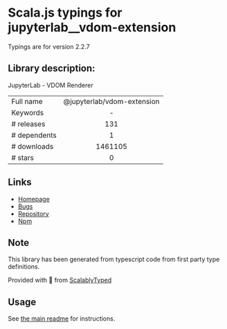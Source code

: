 
# Scala.js typings for jupyterlab__vdom-extension

Typings are for version 2.2.7

## Library description:
JupyterLab - VDOM Renderer

|                    |                 |
| ------------------ | :-------------: |
| Full name          | @jupyterlab/vdom-extension |
| Keywords           | - |
| # releases         | 131 |
| # dependents       | 1 |
| # downloads        | 1461105 |
| # stars            | 0 |

## Links
- [Homepage](https://github.com/jupyterlab/jupyterlab)
- [Bugs](https://github.com/jupyterlab/jupyterlab/issues)
- [Repository](https://github.com/jupyterlab/jupyterlab)
- [Npm](https://www.npmjs.com/package/%40jupyterlab%2Fvdom-extension)
    


## Note
This library has been generated from typescript code from first party type definitions.

Provided with :purple_heart: from [ScalablyTyped](https://github.com/oyvindberg/ScalablyTyped)

## Usage
See [the main readme](../../readme.md) for instructions.


